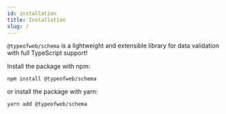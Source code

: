 ```yaml
---
id: installation
title: Installation
slug: /
---
```


`@typeofweb/schema` is a lightweight and extensible library for data validation with full TypeScript support!

Install the package with npm:

`npm install @typeofweb/schema`

or install the package with yarn:

`yarn add @typeofweb/schema`
